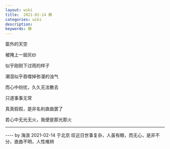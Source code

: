 ```yaml
---
layout: wiki
title:  2021-02-14 静
categories: wiki
description: 
keywords: 静
---
```


窗外的天空

被掩上一层灰纱

似乎刚刚下过雨的样子

潮湿似乎吞噬掉弥漫的浊气

而心中纷扰，久久无法散去

只道事事无常

真真假假，是非名利直曲罢了

若心中无光无火，我便是那光那火



---

---- by 海浪  2021-02-14 于北京 叹近日世事复杂，人虽有眼，而无心，是非不分，直曲不明，人性难辨



